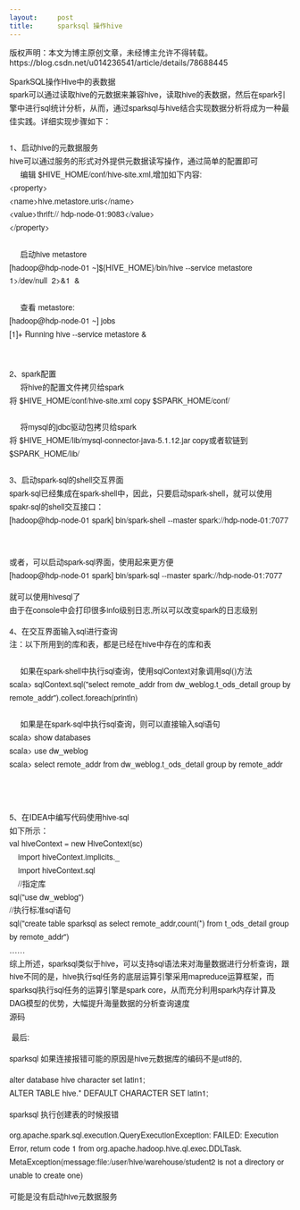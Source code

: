 ```yaml
---
layout:     post
title:      sparksql 操作hive
---
```

<div id="article_content" class="article_content clearfix csdn-tracking-statistics" data-pid="blog" data-mod="popu_307" data-dsm="post">
								<div class="article-copyright">
					版权声明：本文为博主原创文章，未经博主允许不得转载。					https://blog.csdn.net/u014236541/article/details/78688445				</div>
								            <link rel="stylesheet" href="https://csdnimg.cn/release/phoenix/template/css/ck_htmledit_views-f76675cdea.css">
						<div class="htmledit_views" id="content_views">
                
<p style="font-family:'Helvetica Neue', Helvetica, Verdana, Arial, sans-serif;font-size:14px;line-height:23.8px;">
SparkSQL操作Hive中的表数据<br>
spark可以通过读取hive的元数据来兼容hive，读取hive的表数据，然后在spark引擎中进行sql统计分析，从而，通过sparksql与hive结合实现数据分析将成为一种最佳实践。详细实现步骤如下：<br><br>
1、启动hive的元数据服务<br>
hive可以通过服务的形式对外提供元数据读写操作，通过简单的配置即可<br>
    <span>编辑 $HIVE_HOME/conf/hive-site.xml,增加如下内容</span>:<br>
&lt;property&gt;<br>
&lt;name&gt;hive.metastore.uris&lt;/name&gt;<br>
&lt;value&gt;thrift:// hdp-node-01:9083&lt;/value&gt;<br>
&lt;/property&gt;<br><br>
    <span>启动hive metastore</span><br>
[hadoop@hdp-node-01 ~]${HIVE_HOME}/bin/hive --service metastore  1&gt;/dev/null  2&gt;&amp;1  &amp;<br><br>
    查看 metastore:<br>
[hadoop@hdp-node-01 ~] jobs<br>
[1]+ Running hive --service metastore &amp;<br><br><br>
2、spark配置<br>
    将hive的配置文件拷贝给spark<br><span>将 $HIVE_HOME/conf/hive-site.xml copy $SPARK_HOME/conf/</span><br><br>
    <span>将mysql的jdbc驱动包拷贝给spark</span><br>
将 $HIVE_HOME/lib/mysql-connector-java-5.1.12.jar copy或者软链到$SPARK_HOME/lib/<br><br>
3、启动spark-sql的shell交互界面<br>
spark-sql已经集成在spark-shell中，因此，只要启动spark-shell，就可以使用spakr-sql的shell交互接口：<br>
[hadoop@hdp-node-01 spark] bin/spark-shell --master spark://hdp-node-01:7077</p>
<div style="font-family:'Helvetica Neue', Helvetica, Verdana, Arial, sans-serif;font-size:14px;line-height:23.8px;">
<img src="http://www.itcast.cn/files/image/201512/20151229155639858.png" alt="" style="border:0px;"></div>
<p style="font-family:'Helvetica Neue', Helvetica, Verdana, Arial, sans-serif;font-size:14px;line-height:23.8px;">
 <br>
或者，可以启动spark-sql界面，使用起来更方便<br>
[hadoop@hdp-node-01 spark] bin/spark-sql --master spark://hdp-node-01:7077</p>
<p style="font-family:'Helvetica Neue', Helvetica, Verdana, Arial, sans-serif;font-size:14px;line-height:23.8px;">
就可以使用hivesql了<br>
由于在console中会打印很多info级别日志,所以可以改变spark的日志级别</p>
<p style="font-family:'Helvetica Neue', Helvetica, Verdana, Arial, sans-serif;font-size:14px;line-height:23.8px;">
4、在交互界面输入sql进行查询<br>
注：以下所用到的库和表，都是已经在hive中存在的库和表<br><br>
    如果在spark-shell中执行sql查询，使用sqlContext对象调用sql()方法<br>
scala&gt; sqlContext.sql("select remote_addr from dw_weblog.t_ods_detail group by remote_addr").collect.foreach(println)<br><br>
    如果是在spark-sql中执行sql查询，则可以直接输入sql语句<br>
scala&gt; show databases<br>
scala&gt; use dw_weblog<br>
scala&gt; select remote_addr from dw_weblog.t_ods_detail group by remote_addr<br><br><br><br>
5、在IDEA中编写代码使用hive-sql<br>
如下所示：<br>
val hiveContext = new HiveContext(sc)<br>
    import hiveContext.implicits._<br>
    import hiveContext.sql<br>
    //指定库<br>
sql("use dw_weblog")<br>
//执行标准sql语句<br>
sql("create table sparksql as select remote_addr,count(*) from t_ods_detail group by remote_addr")<br>
……<br>
综上所述，sparksql类似于hive，可以支持sql语法来对海量数据进行分析查询，跟hive不同的是，hive执行sql任务的底层运算引擎采用mapreduce运算框架，而sparksql执行sql任务的运算引擎是spark core，从而充分利用spark内存计算及DAG模型的优势，大幅提升海量数据的分析查询速度<br>
源码</p>
<p style="font-family:'Helvetica Neue', Helvetica, Verdana, Arial, sans-serif;font-size:14px;line-height:23.8px;">
 最后:</p>
<p style="font-family:'Helvetica Neue', Helvetica, Verdana, Arial, sans-serif;font-size:14px;line-height:23.8px;">
sparksql 如果连接报错可能的原因是hive元数据库的编码不是utf8的,</p>
<p style="font-family:'Helvetica Neue', Helvetica, Verdana, Arial, sans-serif;font-size:14px;line-height:23.8px;">
alter database hive character set latin1;<br>
ALTER TABLE hive.* DEFAULT CHARACTER SET latin1;</p>
<p style="font-family:'Helvetica Neue', Helvetica, Verdana, Arial, sans-serif;font-size:14px;line-height:23.8px;">
sparksql 执行创建表的时候报错</p>
<p style="font-family:'Helvetica Neue', Helvetica, Verdana, Arial, sans-serif;font-size:14px;line-height:23.8px;">
org.apache.spark.sql.execution.QueryExecutionException: FAILED: Execution Error, return code 1 from org.apache.hadoop.hive.ql.exec.DDLTask. MetaException(message:file:/user/hive/warehouse/student2 is not a directory or unable to create one)</p>
<p style="font-family:'Helvetica Neue', Helvetica, Verdana, Arial, sans-serif;font-size:14px;line-height:23.8px;">
可能是没有启动hive元数据服务</p>
            </div>
                </div>